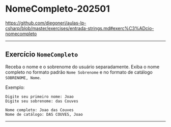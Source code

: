 # NomeCompleto-202501
https://github.com/diegoneri/aulas-lp-csharp/blob/master/exercises/entrada-strings.md#exerc%C3%ADcio-nomecompleto

---

## Exercício `NomeCompleto`

Receba o nome e o sobrenome do usuário separadamente. Exiba o nome completo no formato padrão `Nome Sobrenome` e no formato de catálogo `SOBRENOME, Nome`.

Exemplo:

```
Digite seu primeiro nome: Joao
Digite seu sobrenome: das Couves

Nome completo: Joao das Couves
Nome de catálogo: DAS COUVES, Joao
```

---